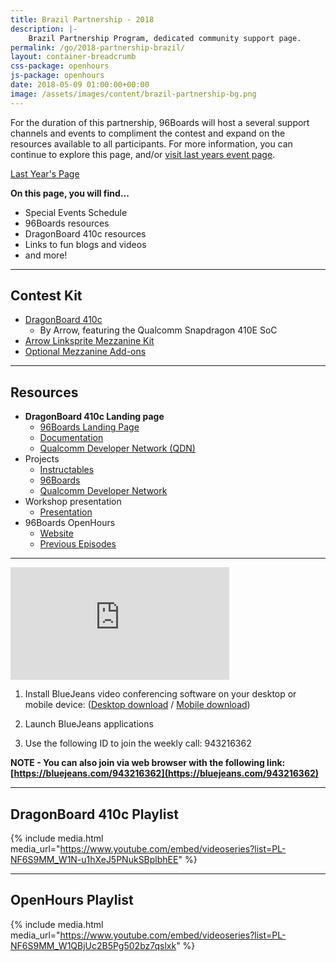 ```yaml
---
title: Brazil Partnership - 2018
description: |-
    Brazil Partnership Program, dedicated community support page.
permalink: /go/2018-partnership-brazil/
layout: container-breadcrumb
css-package: openhours
js-package: openhours
date: 2018-05-09 01:00:00+00:00
image: /assets/images/content/brazil-partnership-bg.png
---
```


<div class="col-md-6" markdown="1">

For the duration of this partnership, 96Boards will host a several support channels and events to compliment the contest and expand on the resources available to all participants. For more information, you can continue to explore this page, and/or [visit last years event page](https://www.96boards.org/go/db410c-partnership-brazil/).

<a href="https://www.96boards.org/go/db410c-partnership-brazil/" class="btn btn-primary">Last Year's Page</a>

**On this page, you will find...**

- Special Events Schedule
- 96Boards resources
- DragonBoard 410c resources
- Links to fun blogs and videos
- and more!

***

## Contest Kit

- [DragonBoard 410c](https://www.96boards.org/product/dragonboard410c/)
   - By Arrow, featuring the Qualcomm Snapdragon 410E SoC
- [Arrow Linksprite Mezzanine Kit](https://www.96boards.org/product/linkspritesensorkit/)
- [Optional Mezzanine Add-ons](https://www.96boards.org/products/mezzanine/)

***

## Resources

- **DragonBoard 410c Landing page**
   - [96Boards Landing Page](https://www.96boards.org/product/dragonboard410c/)
   - [Documentation](https://github.com/96boards/documentation)
   - [Qualcomm Developer Network (QDN)](https://developer.qualcomm.com/hardware/dragonboard-410c)
- Projects
   - [Instructables](http://www.instructables.com/howto/dragonboard+qualcomm/)
   - [96Boards](https://www.96boards.org/projects/)
   - [Qualcomm Developer Network](https://developer.qualcomm.com/project)
- Workshop presentation
   - [Presentation](http://bit.ly/2lzW7ox)
- 96Boards OpenHours
   - [Website](https://www.96boards.org/openhours/)
   - [Previous Episodes](https://www.youtube.com/playlist?list=PL-NF6S9MM_W1QBjUc2B5Pg502bz7qslxk)

***

</div>
<div class="col-md-6">
<div class="openhours-panel" markdown="1" id="openhours-panel">

<iframe width="350" height="180" src="https://w2.countingdownto.com/2215188" frameborder="0"></iframe>

1) Install BlueJeans video conferencing software on your desktop or mobile device: ([Desktop download](https://www.bluejeans.com/downloads) / [Mobile download](https://www.bluejeans.com/downloads#mobile-tablet))

2) Launch BlueJeans applications

3) Use the following ID to join the weekly call: 943216362

**NOTE - You can also join via web browser with the following link: [https://bluejeans.com/943216362](https://bluejeans.com/943216362)**

***

## DragonBoard 410c Playlist

{% include media.html media_url="https://www.youtube.com/embed/videoseries?list=PL-NF6S9MM_W1N-u1hXeJ5PNukSBplbhEE" %}

***

## OpenHours Playlist

{% include media.html media_url="https://www.youtube.com/embed/videoseries?list=PL-NF6S9MM_W1QBjUc2B5Pg502bz7qslxk" %}

</div>
</div>
